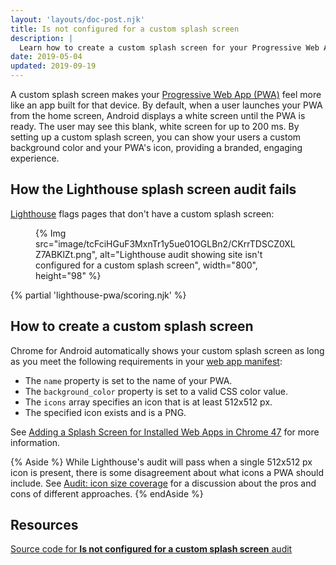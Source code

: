```yaml
---
layout: 'layouts/doc-post.njk'
title: Is not configured for a custom splash screen
description: |
  Learn how to create a custom splash screen for your Progressive Web App.
date: 2019-05-04
updated: 2019-09-19
---
```


A custom splash screen makes your [Progressive Web App (PWA)](https://web.dev/progressive-web-apps/#make-it-installable) feel more like an
app built for that device. By default, when a user launches your PWA from the home screen,
Android displays a white screen until the PWA is ready.
The user may see this blank, white screen for up to 200&nbsp;ms.
By setting up a custom splash screen,
you can show your users a custom background color and your PWA's icon,
providing a branded, engaging experience.

## How the Lighthouse splash screen audit fails

[Lighthouse](https://developers.google.com/web/tools/lighthouse/)
flags pages that don't have a custom splash screen:

<figure>
  {% Img src="image/tcFciHGuF3MxnTr1y5ue01OGLBn2/CKrrTDSCZ0XLZ7ABKlZt.png", alt="Lighthouse audit showing site isn't configured for a custom splash screen", width="800", height="98" %}
</figure>

{% partial 'lighthouse-pwa/scoring.njk' %}

## How to create a custom splash screen

Chrome for Android automatically shows your custom splash screen as long as
you meet the following requirements in your [web app manifest](https://web.dev/add-manifest/):

- The `name` property is set to the name of your PWA.
- The `background_color` property is set to a valid CSS color value.
- The `icons` array specifies an icon that is at least 512x512&nbsp;px.
- The specified icon exists and is a PNG.

See [Adding a Splash Screen for Installed Web Apps in Chrome 47](https://developers.google.com/web/updates/2015/10/splashscreen)
for more information.

{% Aside %}
While Lighthouse's audit will pass when a single 512x512&nbsp;px icon is present,
there is some disagreement about what icons a PWA should include.
See [Audit: icon size coverage](https://github.com/GoogleChrome/lighthouse/issues/291)
for a discussion about the pros and cons of different approaches.
{% endAside %}

## Resources

[Source code for **Is not configured for a custom splash screen** audit](https://github.com/GoogleChrome/lighthouse/blob/master/lighthouse-core/audits/splash-screen.js)
